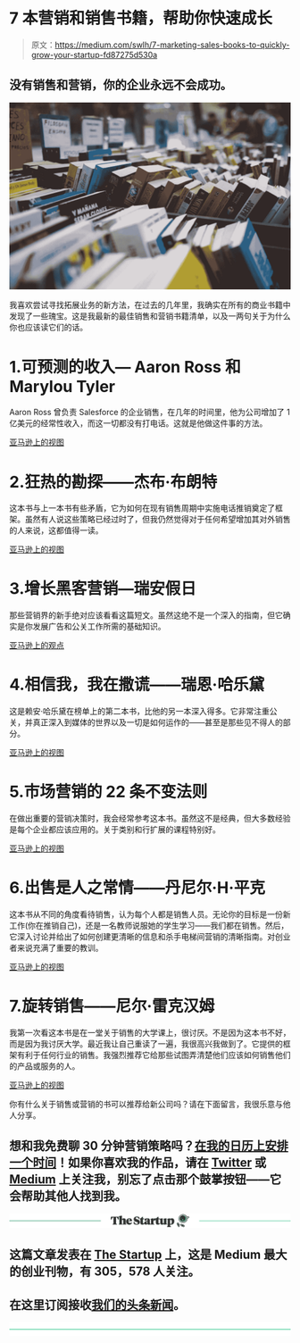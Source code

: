 # 7 本营销和销售书籍，帮助你快速成长

> 原文：<https://medium.com/swlh/7-marketing-sales-books-to-quickly-grow-your-startup-fd87275d530a>

## 没有销售和营销，你的企业永远不会成功。

![](img/9e82021fd67f8dcea723dbb61722e0cf.png)

我喜欢尝试寻找拓展业务的新方法，在过去的几年里，我确实在所有的商业书籍中发现了一些瑰宝。这是我最新的最佳销售和营销书籍清单，以及一两句关于为什么你也应该读它们的话。

# 1.可预测的收入— Aaron Ross 和 Marylou Tyler

Aaron Ross 曾负责 Salesforce 的企业销售，在几年的时间里，他为公司增加了 1 亿美元的经常性收入，而这一切都没有打电话。这就是他做这件事的方法。

[亚马逊上的视图](http://amzn.to/2Fz76oN)

# 2.狂热的勘探——杰布·布朗特

这本书与上一本书有些矛盾，它为如何在现有销售周期中实施电话推销奠定了框架。虽然有人说这些策略已经过时了，但我仍然觉得对于任何希望增加其对外销售的人来说，这都值得一读。

[亚马逊上的视图](http://amzn.to/2FxlrGg)

# 3.增长黑客营销—瑞安假日

那些营销界的新手绝对应该看看这篇短文。虽然这绝不是一个深入的指南，但它确实是你发展广告和公关工作所需的基础知识。

[亚马逊上的观点](http://amzn.to/2FvfUA6)

# 4.相信我，我在撒谎——瑞恩·哈乐黛

这是赖安·哈乐黛在榜单上的第二本书，比他的另一本深入得多。它非常注重公关，并真正深入到媒体的世界以及一切是如何运作的——甚至是那些见不得人的部分。

[亚马逊上的视图](http://amzn.to/2FzeDnr)

# 5.市场营销的 22 条不变法则

在做出重要的营销决策时，我会经常参考这本书。虽然这不是经典，但大多数经验是每个企业都应该应用的。关于类别和行扩展的课程特别好。

[亚马逊上的视图](http://amzn.to/2GmDA76)

# 6.出售是人之常情——丹尼尔·H·平克

这本书从不同的角度看待销售，认为每个人都是销售人员。无论你的目标是一份新工作(你在推销自己)，还是一名教师说服她的学生学习——我们都在销售。然后，它深入讨论并给出了如何创建更清晰的信息和杀手电梯间营销的清晰指南。对创业者来说充满了重要的教训。

[亚马逊上的视图](http://amzn.to/2tK0WR4)

# 7.旋转销售——尼尔·雷克汉姆

我第一次看这本书是在一堂关于销售的大学课上，很讨厌。不是因为这本书不好，而是因为我讨厌大学。最近我让自己重读了一遍，我很高兴我做到了。它提供的框架有利于任何行业的销售。我强烈推荐它给那些试图弄清楚他们应该如何销售他们的产品或服务的人。

[亚马逊上的视图](http://amzn.to/2Fv0ITv)

你有什么关于销售或营销的书可以推荐给新公司吗？请在下面留言，我很乐意与他人分享。

## 想和我免费聊 30 分钟营销策略吗？[在我的日历上安排一个时间](https://calendly.com/alexdriddle/consult/)！如果你喜欢我的作品，请在 [Twitter](https://twitter.com/AlexDRiddle) 或 [Medium](/@AlexDRiddle) 上关注我，别忘了点击那个鼓掌按钮——它会帮助其他人找到我。

[![](img/308a8d84fb9b2fab43d66c117fcc4bb4.png)](https://medium.com/swlh)

## 这篇文章发表在 [The Startup](https://medium.com/swlh) 上，这是 Medium 最大的创业刊物，有 305，578 人关注。

## 在这里订阅接收[我们的头条新闻](http://growthsupply.com/the-startup-newsletter/)。

[![](img/b0164736ea17a63403e660de5dedf91a.png)](https://medium.com/swlh)
